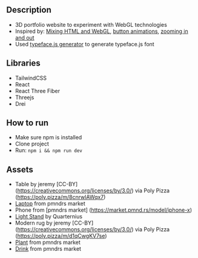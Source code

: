 ## Description

- 3D portfolio website to experiment with WebGL technologies
- Inspired by: [Mixing HTML and WebGL](https://codesandbox.io/s/9keg6), [button animations](https://codesandbox.io/s/ioxywi), [zooming in and out](https://guillaumegouessan.com/)
- Used [typeface.js generator](http://gero3.github.io/facetype.js/) to generate typeface.js font

## Libraries

- TailwindCSS
- React
- React Three Fiber
- Threejs
- Drei

## How to run

- Make sure npm is installed
- Clone project
- Run: ```npm i && npm run dev```

## Assets

- Table by jeremy [CC-BY] (https://creativecommons.org/licenses/by/3.0/) via Poly Pizza (https://poly.pizza/m/8cnrwlAWqx7)
- [Laptop](https://market.pmnd.rs/model/macbook) from pmndrs market
- Phone from [pmndrs market] (https://market.pmnd.rs/model/iphone-x)
- [Light Stand](https://poly.pizza/m/8LiDIfXVLi) by Quarternius 
- Modern rug by jeremy [CC-BY] (https://creativecommons.org/licenses/by/3.0/) via Poly Pizza (https://poly.pizza/m/d1qCwgKV7se)
- [Plant](https://market.pmnd.rs/model/plant) from pmndrs market
- [Drink](https://market.pmnd.rs/model/plant) from pmndrs market
